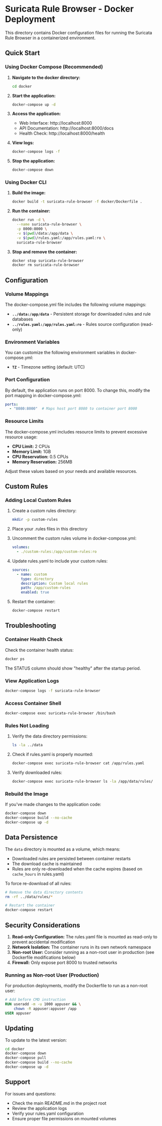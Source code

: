 # Suricata Rule Browser - Docker Deployment

This directory contains Docker configuration files for running the Suricata Rule Browser in a containerized environment.

## Quick Start

### Using Docker Compose (Recommended)

1. **Navigate to the docker directory:**
   ```bash
   cd docker
   ```

2. **Start the application:**
   ```bash
   docker-compose up -d
   ```

3. **Access the application:**
   - Web Interface: http://localhost:8000
   - API Documentation: http://localhost:8000/docs
   - Health Check: http://localhost:8000/health

4. **View logs:**
   ```bash
   docker-compose logs -f
   ```

5. **Stop the application:**
   ```bash
   docker-compose down
   ```

### Using Docker CLI

1. **Build the image:**
   ```bash
   docker build -t suricata-rule-browser -f docker/Dockerfile .
   ```

2. **Run the container:**
   ```bash
   docker run -d \
     --name suricata-rule-browser \
     -p 8000:8000 \
     -v $(pwd)/data:/app/data \
     -v $(pwd)/rules.yaml:/app/rules.yaml:ro \
     suricata-rule-browser
   ```

3. **Stop and remove the container:**
   ```bash
   docker stop suricata-rule-browser
   docker rm suricata-rule-browser
   ```

## Configuration

### Volume Mappings

The docker-compose.yml file includes the following volume mappings:

- **`../data:/app/data`** - Persistent storage for downloaded rules and rule databases
- **`../rules.yaml:/app/rules.yaml:ro`** - Rules source configuration (read-only)

### Environment Variables

You can customize the following environment variables in docker-compose.yml:

- **`TZ`** - Timezone setting (default: UTC)

### Port Configuration

By default, the application runs on port 8000. To change this, modify the port mapping in docker-compose.yml:

```yaml
ports:
  - "8080:8000"  # Maps host port 8080 to container port 8000
```

### Resource Limits

The docker-compose.yml includes resource limits to prevent excessive resource usage:

- **CPU Limit:** 2 CPUs
- **Memory Limit:** 1GB
- **CPU Reservation:** 0.5 CPUs
- **Memory Reservation:** 256MB

Adjust these values based on your needs and available resources.

## Custom Rules

### Adding Local Custom Rules

1. Create a custom rules directory:
   ```bash
   mkdir -p custom-rules
   ```

2. Place your .rules files in this directory

3. Uncomment the custom rules volume in docker-compose.yml:
   ```yaml
   volumes:
     - ./custom-rules:/app/custom-rules:ro
   ```

4. Update rules.yaml to include your custom rules:
   ```yaml
   sources:
     - name: custom
       type: directory
       description: Custom local rules
       path: /app/custom-rules
       enabled: true
   ```

5. Restart the container:
   ```bash
   docker-compose restart
   ```

## Troubleshooting

### Container Health Check

Check the container health status:
```bash
docker ps
```

The STATUS column should show "healthy" after the startup period.

### View Application Logs

```bash
docker-compose logs -f suricata-rule-browser
```

### Access Container Shell

```bash
docker-compose exec suricata-rule-browser /bin/bash
```

### Rules Not Loading

1. Verify the data directory permissions:
   ```bash
   ls -la ../data
   ```

2. Check if rules.yaml is properly mounted:
   ```bash
   docker-compose exec suricata-rule-browser cat /app/rules.yaml
   ```

3. Verify downloaded rules:
   ```bash
   docker-compose exec suricata-rule-browser ls -la /app/data/rules/
   ```

### Rebuild the Image

If you've made changes to the application code:

```bash
docker-compose down
docker-compose build --no-cache
docker-compose up -d
```

## Data Persistence

The `data` directory is mounted as a volume, which means:

- Downloaded rules are persisted between container restarts
- The download cache is maintained
- Rules are only re-downloaded when the cache expires (based on `cache_hours` in rules.yaml)

To force re-download of all rules:

```bash
# Remove the data directory contents
rm -rf ../data/rules/*

# Restart the container
docker-compose restart
```

## Security Considerations

1. **Read-only Configuration:** The rules.yaml file is mounted as read-only to prevent accidental modification
2. **Network Isolation:** The container runs in its own network namespace
3. **Non-root User:** Consider running as a non-root user in production (see Dockerfile modifications below)
4. **Firewall:** Only expose port 8000 to trusted networks

### Running as Non-root User (Production)

For production deployments, modify the Dockerfile to run as a non-root user:

```dockerfile
# Add before CMD instruction
RUN useradd -m -u 1000 appuser && \
    chown -R appuser:appuser /app
USER appuser
```

## Updating

To update to the latest version:

```bash
cd docker
docker-compose down
docker-compose pull
docker-compose build --no-cache
docker-compose up -d
```

## Support

For issues and questions:
- Check the main README.md in the project root
- Review the application logs
- Verify your rules.yaml configuration
- Ensure proper file permissions on mounted volumes
